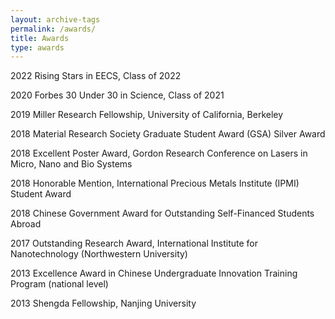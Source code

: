 ```yaml
---
layout: archive-tags
permalink: /awards/
title: Awards
type: awards
---
```



2022    Rising Stars in EECS, Class of 2022

2020    Forbes 30 Under 30 in Science, Class of 2021

2019    Miller Research Fellowship, University of California, Berkeley   

2018    Material Research Society Graduate Student Award (GSA) Silver Award

2018    Excellent Poster Award, Gordon Research Conference on Lasers in Micro, Nano and Bio Systems

2018    Honorable Mention, International Precious Metals Institute (IPMI) Student Award 

2018    Chinese Government Award for Outstanding Self-Financed Students Abroad 

2017    Outstanding Research Award, International Institute for Nanotechnology (Northwestern University)

2013    Excellence Award in Chinese Undergraduate Innovation Training Program (national level) 

2013    Shengda Fellowship, Nanjing University


